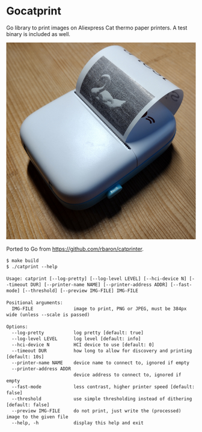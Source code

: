 # Gocatprint

Go library to print images on Aliexpress Cat thermo paper printers.
A test binary is included as well.

![Demo](demo.jpg)

Ported to Go from <https://github.com/rbaron/catprinter>.

```
$ make build
$ ./catprint --help

Usage: catprint [--log-pretty] [--log-level LEVEL] [--hci-device N] [--timeout DUR] [--printer-name NAME] [--printer-address ADDR] [--fast-mode] [--threshold] [--preview IMG-FILE] IMG-FILE

Positional arguments:
  IMG-FILE               image to print, PNG or JPEG, must be 384px wide (unless --scale is passed)

Options:
  --log-pretty           log pretty [default: true]
  --log-level LEVEL      log level [default: info]
  --hci-device N         HCI device to use [default: 0]
  --timeout DUR          how long to allow for discovery and printing [default: 10s]
  --printer-name NAME    device name to connect to, ignored if empty
  --printer-address ADDR
                         device address to connect to, ignored if empty
  --fast-mode            less contrast, higher printer speed [default: false]
  --threshold            use simple thresholding instead of dithering [default: false]
  --preview IMG-FILE     do not print, just write the (processed) image to the given file
  --help, -h             display this help and exit
```
